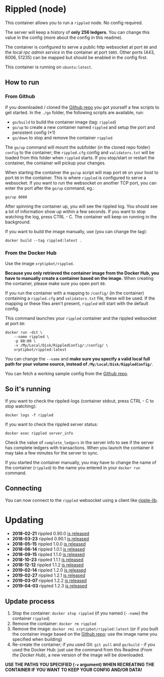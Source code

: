 # Rippled (node)

This container allows you to run a `rippled` node. No config required.

The server will keep a history of **only 256 ledgers**. You can change this value in the config (more about the config in this readme).

The container is configured to serve a public http websocket at port `80` and the local _rpc admin service_ in the container at port `5005`.
Other ports (443, 6006, 51235) can be mapped but should be enabled in the config first.

This container is running on `ubuntu:latest`.


## How to run

### From Github

If you downloaded / cloned the [Github repo](https://github.com/WietseWind/docker-rippled) you got yourself a few scripts to get started. In the `./go` folder, the following scripts are available, run:

- `go/build` to build the container image (tag: `rippled`)
- `go/up` to create a new container named `rippled` and setup the port and persistent config (*1)
- `go/down` to stop and remove the container `rippled`

The `go/up` command will mount the subfolder (in the cloned repo folder) `config` to the container; the `rippled.cfg` config and `validators.txt` will be loaded from this folder when `rippled` starts. If you stop/start or restart the container, the container will pickup your changes.

When starting the container the `go/up` script will map port `80` on your host to port `80` in the container. This is where `rippled` is configured to serve a websocket. If you want to run the websocket on another TCP port, you can enter the port after the `go/up` command, eg.:

```
go/up 8080
```

After spinning the container up, you will see the rippled log. You should see a lot of information show up within a few seconds. If you want to stop watching the log, press CTRL - C. The container will keep on running in the background.

If you want to build the image manually, use (you can change the tag):

```
docker build --tag rippled:latest .
```

### From the Docker Hub

Use the image `xrptipbot/rippled`.

**Because you only retrieved the container image from the Docker Hub, you have to manually create a container based on the image.** When creating the container, please make sure you open port `80`.

If you run the container with a mapping to `/config/` (in the container) containing a `rippled.cfg` and `validators.txt` file, these will be used. If the mapping or these files aren't present, `rippled` will start with the default config.

This command launches your `rippled` container and the rippled websocket at port `80`:

```
docker run -dit \
    --name rippled \
    -p 80:80 \
    -v /My/Local/Disk/RippledConfig/:/config/ \
    xrptipbot/rippled:latest
```

You can change the `--name` and **make sure you specify a valid local full path for your volume source, instead of `/My/Local/Disk/RippledConfig/`**.

You can fetch a working sample config from the [Github repo](https://github.com/WietseWind/docker-rippled).

## So it's running

If you want to check the rippled-logs (container stdout, press CTRL - C to stop watching):

```
docker logs -f rippled
```

If you want to check the rippled server status:

```
docker exec rippled server_info
```

Check the value of `complete_ledgers` in the server info to see if the server
has complete ledgers with transactions. When you launch the container it may take
a few minutes for the server to sync.

If you started the container manually, you may have to change the name of the container (`rippled`) to the name you entered in your `docker run` command.

## Connecting

You can now connect to the `rippled` websocket using a client like [ripple-lib](https://github.com/ripple/ripple-lib/tree/master).

# Updating

- **2018-02-21** rippled 0.90.0 [is released](https://ripple.com/dev-blog/rippled-version-0-90-0/)
- **2018-03-23** rippled 0.90.1 [is released](https://ripple.com/dev-blog/rippled-version-0-90-1/)
- **2018-05-15** rippled 1.0.0 [is released](https://twitter.com/nbougalis/status/996385729646297090)
- **2018-06-14** rippled 1.0.1 [is released](https://ripple.com/dev-blog/rippled-version-1-0-1/)
- **2018-09-15** rippled 1.1.0 [is released](https://github.com/ripple/rippled/releases/tag/1.1.0)
- **2018-10-23** rippled 1.1.1 [is released](https://ripple.com/dev-blog/rippled-version-1-1-1/)
- **2018-12-12** rippled 1.1.2 [is released](https://ripple.com/dev-blog/introducing-xrp-ledger-rippled-version-1-1-2/)
- **2019-02-14** rippled 1.2.0 [is released](https://github.com/ripple/rippled/releases/tag/1.2.0)
- **2019-02-27** rippled 1.2.1 [is released](https://github.com/ripple/rippled/releases/tag/1.2.1)
- **2019-03-07** rippled 1.2.2 [is released](https://github.com/ripple/rippled/releases/tag/1.2.2)
- **2019-04-03** rippled 1.2.3 [is released](https://github.com/ripple/rippled/releases/tag/1.2.3)

## Update process

1. Stop the container: `docker stop rippled` (if you named (`--name`) the container `rippled`)
2. Remove the container: `docker rm rippled`
3. Remove the image: `docker rmi xrptipbot/rippled:latest` (or if you built the container image based on the [Github repo](https://github.com/WietseWind/docker-rippled): use the image name you specified when building)
4. Re-create the container; if you used Git: `git pull` and `go/build` - if you used the Docker Hub: just use the command from this Readme (_From the Docker Hub_), a new version of the image will be downloaded.

**USE THE PATHS YOU SPECIFIED (`-v` argument) WHEN RECREATING THE CONTAINER IF YOU WANT TO KEEP YOUR CONFIG AND/OR DATA!**
